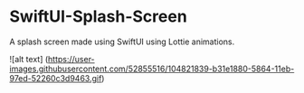 # SwiftUI-Splash-Screen
A splash screen made using SwiftUI using Lottie animations.

![alt text] (https://user-images.githubusercontent.com/52855516/104821839-b31e1880-5864-11eb-97ed-52260c3d9463.gif)
